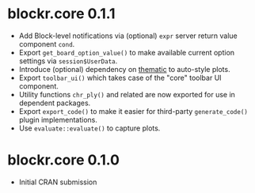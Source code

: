# blockr.core 0.1.1

* Add Block-level notifications via (optional) `expr` server return value
  component `cond`.
* Export `get_board_option_value()` to make available current option settings
  via `session$UserData`.
* Introduce (optional) dependency on [thematic](
  https://rstudio.github.io/thematic/) to auto-style plots.
* Export `toolbar_ui()` which takes case of the "core" toolbar UI component.
* Utility functions `chr_ply()` and related are now exported for use in
  dependent packages.
* Export `export_code()` to make it easier for third-party `generate_code()`
  plugin implementations.
* Use `evaluate::evaluate()` to capture plots.

# blockr.core 0.1.0

* Initial CRAN submission
